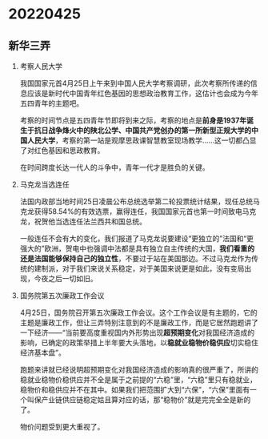 # 20220425

## 新华三弄

1. 考察人民大学

   我国国家元首4月25日上午来到中国人民大学考察调研，此次考察所传递的信息应该是新时代中国青年红色基因的思想政治教育工作，这估计也会成为今年五四青年的主题吧。

   考察的时间节点是五四青年节即将到来之际，考察的地点是**前身是1937年诞生于抗日战争烽火中的陕北公学、中国共产党创办的第一所新型正规大学的中国人民大学**，考察的第一站是观摩思政课智慧教室现场教学……这一切都凸显了对红色基因和思政教育。

   在时间跨度长达一代人的斗争中，青年一代才是胜负的关键。

2. 马克龙当选连任

   法国内政部当地时间25日凌晨公布总统选举第二轮投票统计结果，现任总统马克龙获得58.54%的有效选票，赢得连任，我国国家元首也第一时间致电马克龙，祝贺他当选连任法兰西共和国总统。

   一般连任不会有大的变化，我们报道了马克龙说要建设“更独立的”法国和“更强大的”欧洲，贺电中也强调中法都是具有独立自主传统的大国，**我们看重的还是法国能够保持自己的独立性**，不要过于站在美国那边。不过马克龙作为传统的建制派，对于我们来说关系稳定，对于美国来说更是如此，没有变局出现，今夜之后一切如旧。

3. 国务院第五次廉政工作会议

   4月25日，国务院召开第五次廉政工作会议。这个工作会议是有主题的，它的主题是廉政工作，但让三弄特别注意到的不是廉政工作，而是它居然跑题讲了一下经济——“当前要高度重视国内外形势出现**超预期变化**对我国经济造成的影响，已确定的政策举措上半年要大头落地，以**稳就业稳物价稳供应**切实稳住经济基本盘”。

   跑题来讲就已经说明超预期变化对我国经济造成的影响真的很严重了，所讲的稳就业稳物价稳供应并不全是属于之前提的“六稳”里，“六稳”里只有稳就业，稳物价和稳供应并不在其中。如果我们把范围扩大到“六保”，“六保”里面有一个叫保产业链供应链稳定姑且算对应的话，那“稳物价”就是完完全全是新的了。

   物价问题受到更大重视了。